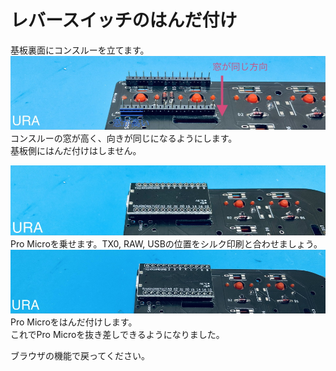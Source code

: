 # レバースイッチのはんだ付け

基板裏面にコンスルーを立てます。  
![](img/promicro1.jpg)  
コンスルーの窓が高く、向きが同じになるようにします。  
基板側にはんだ付けはしません。  
  
![](img/promicro2.jpg)  
Pro Microを乗せます。TX0, RAW, USBの位置をシルク印刷と合わせましょう。  
![](img/promicro3.jpg)  
Pro Microをはんだ付けします。  
これでPro Microを抜き差しできるようになりました。

ブラウザの機能で戻ってください。  
